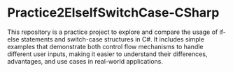 # Practice2ElseIfSwitchCase-CSharp
This repository is a practice project to explore and compare the usage of if-else statements and switch-case structures in C#. It includes simple examples that demonstrate both control flow mechanisms to handle different user inputs, making it easier to understand their differences, advantages, and use cases in real-world applications.
